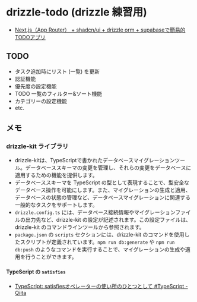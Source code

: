 # drizzle-todo (drizzle 練習用)

* [Next.js（App Router） + shadcn/ui + drizzle orm + supabaseで簡易的TODOアプリ](https://zenn.dev/mino_n/articles/efc479fbb73bd3)

## TODO

* タスク追加時にリスト (一覧) を更新
* 認証機能
* 優先度の設定機能
* TODO 一覧のフィルター&ソート機能
* カテゴリーの設定機能
* etc.


## メモ

### drizzle-kit ライブラリ

* drizzle-kitは、TypeScriptで書かれたデータベースマイグレーションツール。データベーススキーマの変更を管理し、それらの変更をデータベースに適用するための機能を提供します。
* データベーススキーマを TypeScript の型として表現することで、型安全なデータベース操作を可能にします。また、マイグレーションの生成と適用、データベースの状態の管理など、データベースマイグレーションに関連する一般的なタスクをサポートします。
* `drizzle.config.ts` には、データベース接続情報やマイグレーションファイルの出力先など、drizzle-kit の設定が記述されます。この設定ファイルは、drizzle-kit のコマンドラインツールから参照されます。
* `package.json` の `scripts` セクションには、drizzle-kit のコマンドを使用したスクリプトが定義されています。`npm run db:generate` や `npm run db:push` のようなコマンドを実行することで、マイグレーションの生成や適用を行うことができます。

#### TypeScript の `satisfies`

* [TypeScript: satisfiesオペレーターの使い所のひとつとして #TypeScript - Qiita](https://qiita.com/suin/items/1b74645158263d2fa9af)

